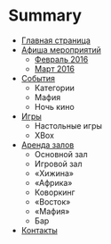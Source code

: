 # Summary

* [Главная страница](README.md)
* [Афиша мероприятий](afisha.md)
   * [Февраль 2016](2016-02.md)
   * [Март 2016](2016-03.md)
* [События](events.md)
   * Категории
   * Мафия
   * Ночь кино
* [Игры](games.md)
   * Настольные игры
   * XBox
* [Аренда залов](rent.md)
   * Основной зал
   * Игровой зал
   * «Хижина»
   * «Африка»
   * Коворкинг
   * «Восток»
   * «Мафия»
   * Бар
* [Контакты](contacts.md)

